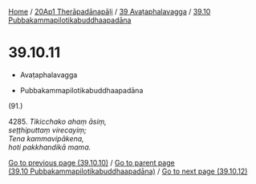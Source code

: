 
[Home](/) / [20Ap1 Therāpadānapāḷi](../...md) / [39 Avaṭaphalavagga](...md) / [39.10 Pubbakammapilotikabuddhaapadāna](../20Ap1/39/39.10.md)

# 39.10.11

* Avaṭaphalavagga

* Pubbakammapilotikabuddhaapadāna

(91.)

4285\. _Tikicchako ahaṃ āsiṃ,_  
_seṭṭhiputtaṃ virecayiṃ;_  
_Tena kammavipākena,_  
_hoti pakkhandikā mama._  


[Go to previous page (39.10.10)](39.10.10.md) / [Go to parent page (39.10 Pubbakammapilotikabuddhaapadāna)](../20Ap1/39/39.10.md) / [Go to next page (39.10.12)](39.10.12.md)


